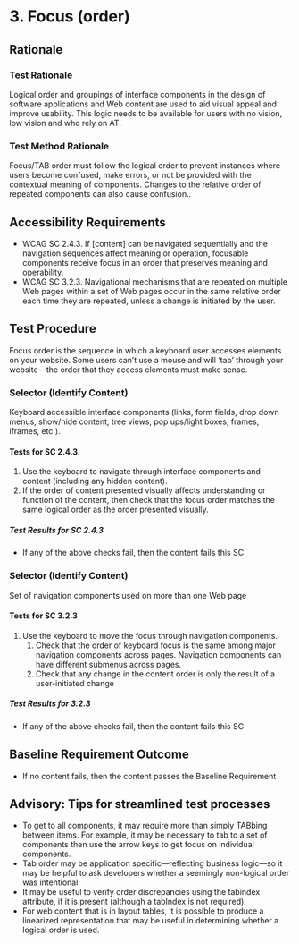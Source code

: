# 3. Focus (order)
## Rationale
### Test Rationale
Logical order and groupings of interface components in the design of software applications and Web content are used to aid visual appeal and improve usability. This logic needs to be available for users with no vision, low vision and who rely on AT.

### Test Method Rationale
Focus/TAB order must follow the logical order to prevent instances where users become confused, make errors, or not be provided with the contextual meaning of components. Changes to the relative order of repeated components can also cause confusion..

## Accessibility Requirements
* WCAG SC 2.4.3. If [content] can be navigated sequentially and the navigation sequences affect meaning or operation, focusable components receive focus in an order that preserves meaning and operability.
* WCAG SC 3.2.3. Navigational mechanisms that are repeated on multiple Web pages within a set of Web pages occur in the same relative order each time they are repeated, unless a change is initiated by the user.

## Test Procedure
Focus order is the sequence in which a keyboard user accesses elements on your website. Some users can’t use a mouse and will ‘tab’ through your website – the order that they access elements must make sense.

### Selector (Identify Content)
Keyboard accessible interface components (links, form fields, drop down menus, show/hide content, tree views, pop ups/light boxes, frames, iframes, etc.).

#### Tests for SC 2.4.3.
1. Use the keyboard to navigate through interface components and content (including any hidden content). 
1. If the order of content presented visually affects understanding or function of the content, then check that the focus order matches the same logical order as the order presented visually. 

##### Test Results for SC 2.4.3
* If any of the above checks fail, then the content fails this SC

### Selector (Identify Content)
Set of navigation components used on more than one Web page

#### Tests for SC 3.2.3
1. Use the keyboard to move the focus through navigation components. 
    1. Check that the order of keyboard focus is the same among major navigation components across pages. Navigation components can have different submenus across pages.
    1. Check that any change in the content order is only the result of a user-initiated change 

##### Test Results for 3.2.3
* If any of the above checks fail, then the content fails this SC

## Baseline Requirement Outcome
* If no content fails, then the content passes the Baseline Requirement

## Advisory: Tips for streamlined test processes
* To get to all components, it may require more than simply TABbing between items. For example, it may be necessary to tab to a set of components then use the arrow keys to get focus on individual components.
* Tab order may be application specific—reflecting business logic—so it may be helpful to ask developers whether a seemingly non-logical order was intentional. 
* It may be useful to verify order discrepancies using the tabindex attribute, if it is present (although a tabIndex is not required). 
* For web content that is in layout tables, it is possible to produce a linearized representation that may be useful in determining whether a logical order is used. 
